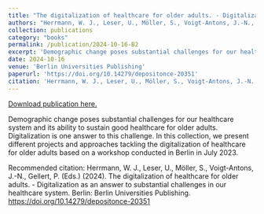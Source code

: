 ```yaml
---
title: "The digitalization of healthcare for older adults. - Digitalization as an answer to substantial challenges in our healthcare Systems"
authors: "Herrmann, W. J., Leser, U., Möller, S., Voigt-Antons, J.-N., Gellert, P. (Eds.)"
collection: publications
category: "books"
permalink: /publication/2024-10-16-B2
excerpt: 'Demographic change poses substantial challenges for our healthcare system and its ability to sustain good healthcare for older adults. Digitalization is one answer to this challenge. In this collection, we present different projects and approaches tackling the digitalization of healthcare for older adults based on a workshop conducted in Berlin in July 2023.'
date: 2024-10-16
venue: 'Berlin Universities Publishing'
paperurl: 'https://doi.org/10.14279/depositonce-20351'
citation: 'Herrmann, W. J., Leser, U., Möller, S., Voigt-Antons, J.-N., Gellert, P. (Eds.) (2024). The digitalization of healthcare for older adults. - Digitalization as an answer to substantial challenges in our healthcare system. Berlin: Berlin Universities Publishing. https://doi.org/10.14279/depositonce-20351'
---
```


<a href='https://doi.org/10.14279/depositonce-20351'>Download publication here.</a>

Demographic change poses substantial challenges for our healthcare system and its ability to sustain good healthcare for older adults. Digitalization is one answer to this challenge. In this collection, we present different projects and approaches tackling the digitalization of healthcare for older adults based on a workshop conducted in Berlin in July 2023.

Recommended citation: Herrmann, W. J., Leser, U., Möller, S., Voigt-Antons, J.-N., Gellert, P. (Eds.) (2024). The digitalization of healthcare for older adults. - Digitalization as an answer to substantial challenges in our healthcare system. Berlin: Berlin Universities Publishing. https://doi.org/10.14279/depositonce-20351